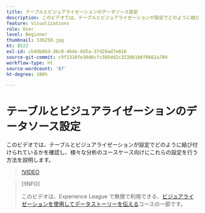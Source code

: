 ```yaml
---
title: テーブルとビジュアライゼーションのデータソース設定
description: このビデオでは、テーブルとビジュアライゼーションが設定でどのように結び付けられているかを確認し、様々な分析のユースケース向けにこれらの設定を行う方法を説明します。
feature: Visualizations
role: User
level: Beginner
thumbnail: 336250.jpg
kt: 8522
exl-id: cb4db0bd-36c0-4bde-8d5a-37d28ad7e016
source-git-commit: c9f3316fe30d6cfc505dd2c3238b1b6f0661a709
workflow-type: ht
source-wordcount: '87'
ht-degree: 100%

---
```


# テーブルとビジュアライゼーションのデータソース設定

このビデオでは、テーブルとビジュアライゼーションが設定でどのように結び付けられているかを確認し、様々な分析のユースケース向けにこれらの設定を行う方法を説明します。

>[!VIDEO](https://video.tv.adobe.com/v/336250/?quality=12&learn=on)

>[!INFO]
>
> このビデオは、Experience League で無償で利用できる、[ビジュアライゼーションを使用してデータストーリーを伝える](https://experienceleague.adobe.com/?recommended=Analytics-U-1-2021.1.visualizations&amp;lang=ja)コースの一部です。
